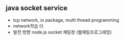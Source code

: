 ## java socket service
- tcp network, io package, multi thread programming
- network학습 더
- 발전 방향 node.js socket 채팅창 (웹채팅프로그래밍)
